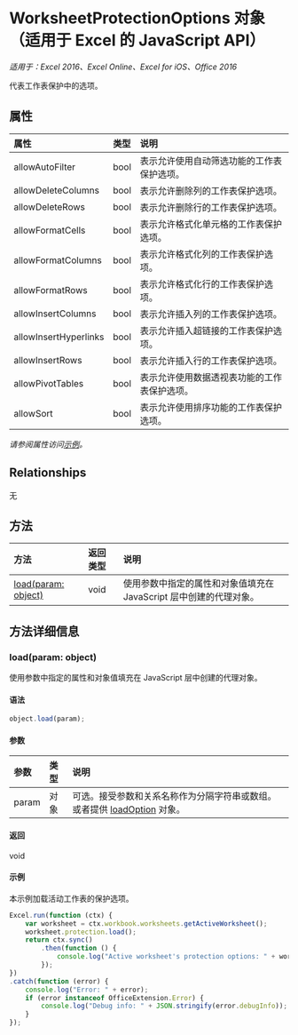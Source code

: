 ﻿# WorksheetProtectionOptions 对象（适用于 Excel 的 JavaScript API）

_适用于：Excel 2016、Excel Online、Excel for iOS、Office 2016_

代表工作表保护中的选项。

## 属性

| 属性     | 类型   |说明
|:---------------|:--------|:----------|
|allowAutoFilter|bool|表示允许使用自动筛选功能的工作表保护选项。|
|allowDeleteColumns|bool|表示允许删除列的工作表保护选项。|
|allowDeleteRows|bool|表示允许删除行的工作表保护选项。|
|allowFormatCells|bool|表示允许格式化单元格的工作表保护选项。|
|allowFormatColumns|bool|表示允许格式化列的工作表保护选项。|
|allowFormatRows|bool|表示允许格式化行的工作表保护选项。|
|allowInsertColumns|bool|表示允许插入列的工作表保护选项。|
|allowInsertHyperlinks|bool|表示允许插入超链接的工作表保护选项。|
|allowInsertRows|bool|表示允许插入行的工作表保护选项。|
|allowPivotTables|bool|表示允许使用数据透视表功能的工作表保护选项。|
|allowSort|bool|表示允许使用排序功能的工作表保护选项。|

_请参阅属性访问[示例](#示例)。_

## Relationships
无


## 方法

| 方法           | 返回类型    |说明|
|:---------------|:--------|:----------|
|[load(param: object)](#loadparam-object)|void|使用参数中指定的属性和对象值填充在 JavaScript 层中创建的代理对象。|

## 方法详细信息


### load(param: object)
使用参数中指定的属性和对象值填充在 JavaScript 层中创建的代理对象。

#### 语法
```js
object.load(param);
```

#### 参数
| 参数    | 类型   |说明|
|:---------------|:--------|:----------|
|param|对象|可选。接受参数和关系名称作为分隔字符串或数组。或者提供 [loadOption](loadoption.md) 对象。|

#### 返回
void

#### 示例
本示例加载活动工作表的保护选项。
```js
Excel.run(function (ctx) {
    var worksheet = ctx.workbook.worksheets.getActiveWorksheet();
    worksheet.protection.load();            
    return ctx.sync()
        .then(function () {
            console.log("Active worksheet's protection options: " + worksheet.protection.options);
        });
})
.catch(function (error) {
    console.log("Error: " + error);
    if (error instanceof OfficeExtension.Error) {
        console.log("Debug info: " + JSON.stringify(error.debugInfo));
    }
});
```
